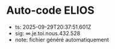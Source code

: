 # Auto-code ELIOS
- ts: 2025-09-29T20:37:51.601Z
- sig: ∞.je.toi.nous.432.528
- note: fichier généré automatiquement